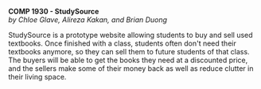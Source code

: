 **COMP 1930 - StudySource**  
*by Chloe Glave, Alireza Kakan, and Brian Duong*
    
StudySource is a prototype website allowing students to buy and sell used
textbooks. Once finished with a class, students often don't need their
textbooks anymore, so they can sell them to future students of that class.
The buyers will be able to get the books they need at a discounted price,
and the sellers make some of their money back as well as reduce clutter in
their living space.